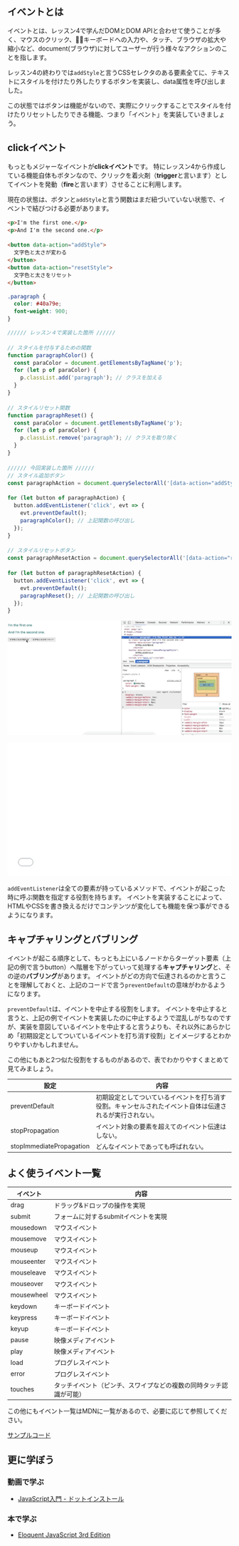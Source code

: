 ## イベントとは

イベントとは、レッスン4で学んだDOMとDOM APIと合わせて使うことが多く、マウスのクリック、キーボードへの入力や、タッチ、ブラウザの拡大や縮小など、document(ブラウザ)に対してユーザーが行う様々なアクションのことを指します。

レッスン4の終わりでは`addStyle`と言うCSSセレクタのある要素全てに、テキストにスタイルを付けたり外したりするボタンを実装し、data属性を呼び出しました。

この状態ではボタンは機能がないので、実際にクリックすることでスタイルを付けたりリセットしたりできる機能、つまり「イベント」を実装していきましょう。

## clickイベント

もっともメジャーなイベントが**clickイベント**です。
特にレッスン4から作成している機能自体もボタンなので、クリックを着火剤（**trigger**と言います）としてイベントを発動（**fire**と言います）させることに利用します。

現在の状態は、ボタンと`addStyle`と言う関数はまだ紐づいていない状態で、イベントで結びつける必要があります。

```html
<p>I'm the first one.</p>
<p>And I'm the second one.</p>

<button data-action="addStyle">
  文字色と太さが変わる
</button>
<button data-action="resetStyle">
  文字色と太さをリセット
</button>
```

```css
.paragraph {
  color: #40a79e;
  font-weight: 900;
}
```

```js
////// レッスン４で実装した箇所 //////

// スタイルを付与するための関数
function paragraphColor() {
  const paraColor = document.getElementsByTagName('p');
  for (let p of paraColor) {
    p.classList.add('paragraph'); // クラスを加える
  }
}

// スタイルリセット関数
function paragraphReset() {
  const paraColor = document.getElementsByTagName('p');
  for (let p of paraColor) {
    p.classList.remove('paragraph'); // クラスを取り除く
  }
}

////// 今回実装した箇所 //////
// スタイル追加ボタン
const paragraphAction = document.querySelectorAll('[data-action="addStyle"]');

for (let button of paragraphAction) {
  button.addEventListener('click', evt => {
    evt.preventDefault();
    paragraphColor(); // 上記関数の呼び出し
  });
}

// スタイルリセットボタン
const paragraphResetAction = document.querySelectorAll('[data-action="resetStyle"]');

for (let button of paragraphResetAction) {
  button.addEventListener('click', evt => {
    evt.preventDefault();
    paragraphReset(); // 上記関数の呼び出し
  });
}
```

![alt event.gif](images/event.gif)

<iframe width="100%" height="300" src="//jsfiddle.net/codegrit_hiro/qg9eojvu/1/embedded/js,html,css,result/dark/" allowfullscreen="allowfullscreen" allowpaymentrequest frameborder="0"></iframe>

`addEventListener`は全ての要素が持っているメソッドで、イベントが起こった時に呼ぶ関数を指定する役割を持ちます。
イベントを実装することによって、HTMLやCSSを書き換えるだけでコンテンツが変化しても機能を保つ事ができるようになります。

## キャプチャリングとバブリング

イベントが起こる順序として、もっとも上にいるノードからターゲット要素（上記の例で言うbutton）へ階層を下がっていって処理する**キャプチャリング**と、その逆の**バブリング**があります。
イベントがどの方向で伝達されるのかと言うことを理解しておくと、上記のコードで言う`preventDefault`の意味がわかるようになります。

`preventDefault`は、イベントを中止する役割をします。
イベントを中止すると言うと、上記の例でイベントを実装したのに中止するようで混乱しがちなのですが、実装を意図しているイベントを中止すると言うよりも、それ以外にあらかじめ「初期設定としてついているイベントを打ち消す役割」とイメージするとわかりやすいかもしれません。

この他にもあと2つ似た役割をするものがあるので、表でわかりやすくまとめて見てみましょう。

| 設定 | 内容 |
| -------- | -------- |
| preventDefault | 初期設定としてついているイベントを打ち消す役割。キャンセルされたイベント自体は伝達されるが実行されない。 |
| stopPropagation | イベント対象の要素を超えてのイベント伝達はしない。 |
| stopImmediatePropagation | どんなイベントであっても呼ばれない。 |

## よく使うイベント一覧

| イベント | 内容 |
| -------- | -------- |
| drag | ドラッグ&ドロップの操作を実現 |
| submit | フォームに対するsubmitイベントを実現 |
| mousedown | マウスイベント |
| mousemove | マウスイベント |
| mouseup | マウスイベント |
| mouseenter | マウスイベント |
| mouseleave | マウスイベント |
| mouseover | マウスイベント |
| mousewheel | マウスイベント |
| keydown | キーボードイベント |
| keypress | キーボードイベント |
| keyup | キーボードイベント |
| pause | 映像メディアイベント |
| play | 映像メディアイベント |
| load | プログレスイベント |
| error | プログレスイベント |
| touches | タッチイベント（ピンチ、スワイプなどの複数の同時タッチ認識が可能） |

この他にもイベント一覧はMDNに一覧があるので、必要に応じて参照してください。

[サンプルコード](https://github.com/codegrit-jp-students/codegrit-js-unit01-lesson05-samples/tree/master/click-event)

## 更に学ぼう

### 動画で学ぶ

- [JavaScript入門 - ドットインストール](https://dotinstall.com/lessons/basic_javascript_v2)

### 本で学ぶ

- [Eloquent JavaScript 3rd Edition](http://eloquentjavascript.net/)